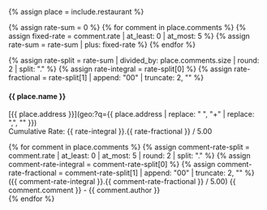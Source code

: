 {% assign place = include.restaurant %}

{% assign rate-sum = 0 %}
{% for comment in place.comments %}
    {% assign fixed-rate = comment.rate | at_least: 0 | at_most: 5 %}
    {% assign rate-sum = rate-sum | plus: fixed-rate %}
{% endfor %}

{% assign rate-split = rate-sum | divided_by: place.comments.size | round: 2 | split: "." %}
{% assign rate-integral = rate-split[0] %}
{% assign rate-fractional = rate-split[1] | append: "00" | truncate: 2, "" %}

#### {{ place.name }}

[{{ place.address }}](geo:?q={{ place.address | replace: " ", "+" | replace: ",", "" }})  
Cumulative Rate: {{ rate-integral }}.{{ rate-fractional }} / 5.00

<p>
{% for comment in place.comments %}
{% assign comment-rate-split = comment.rate | at_least: 0 | at_most: 5 | round: 2 | split: "." %}
{% assign comment-rate-integral = comment-rate-split[0] %}
{% assign comment-rate-fractional = comment-rate-split[1] | append: "00" | truncate: 2, "" %}
({{ comment-rate-integral }}.{{ comment-rate-fractional }} / 5.00) {{ comment.comment }} - {{ comment.author }}<br>
{% endfor %}
</p>
